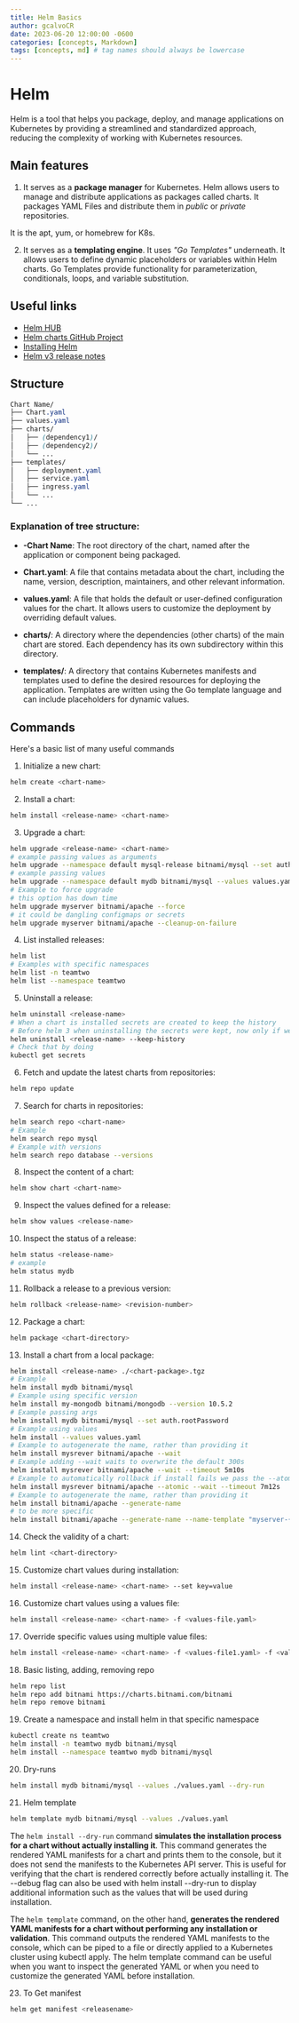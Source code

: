 ```yaml
---
title: Helm Basics
author: gcalvoCR
date: 2023-06-20 12:00:00 -0600
categories: [concepts, Markdown]
tags: [concepts, md] # tag names should always be lowercase
---
```


# Helm

Helm is a tool that helps you package, deploy, and manage applications on Kubernetes by providing a streamlined and standardized approach, reducing the complexity of working with Kubernetes resources.

## Main features

1. It serves as a **package manager** for Kubernetes. Helm allows users to manage and distribute applications as packages called charts. It packages YAML Files and distribute them in *public* or *private* repositories.

It is the apt, yum, or homebrew for K8s.

2. It serves as a **templating engine**. It uses *"Go Templates"* underneath. It allows users to define dynamic placeholders or variables within Helm charts. Go Templates provide functionality for parameterization, conditionals, loops, and variable substitution.

## Useful links

 - [Helm HUB](https://artifacthub.io/)
 - [Helm charts GitHub Project](https://github.com/helm/charts)
 - [Installing Helm](https://helm.sh/docs/intro/install/)
 - [Helm v3 release notes](https://helm.sh/blog/helm-3-released/)


 ## Structure

 ```scss
 Chart Name/
├── Chart.yaml
├── values.yaml
├── charts/
│   ├── (dependency1)/
│   ├── (dependency2)/
│   └── ...
├── templates/
│   ├── deployment.yaml
│   ├── service.yaml
│   ├── ingress.yaml
│   └── ...
└── ...
 ```

 ### Explanation of tree structure:
- **-Chart Name**: The root directory of the chart, named after the application or component being packaged.

- **Chart.yaml**: A file that contains metadata about the chart, including the name, version, description, maintainers, and other relevant information.

- **values.yaml**: A file that holds the default or user-defined configuration values for the chart. It allows users to customize the deployment by overriding default values.

- **charts/**: A directory where the dependencies (other charts) of the main chart are stored. Each dependency has its own subdirectory within this directory.

- **templates/**: A directory that contains Kubernetes manifests and templates used to define the desired resources for deploying the application. Templates are written using the Go template language and can include placeholders for dynamic values.


## Commands

Here's a basic list of many useful commands

1. Initialize a new chart:
```sh
helm create <chart-name>
```

2. Install a chart:
 ```sh
helm install <release-name> <chart-name>
```

3. Upgrade a chart:
 ```sh
helm upgrade <release-name> <chart-name>
# example passing values as arguments
helm upgrade --namespace default mysql-release bitnami/mysql --set auth.rootPassword=$ROOT_PASSWORD
# example passing values
helm upgrade --namespace default mydb bitnami/mysql --values values.yaml
# Example to force upgrade
# this option has down time
helm upgrade myserver bitnami/apache --force
# it could be dangling configmaps or secrets
helm upgrade myserver bitnami/apache --cleanup-on-failure

```

4. List installed releases:
 ```sh
helm list
# Examples with specific namespaces
helm list -n teamtwo
helm list --namespace teamtwo
```

5. Uninstall a release:
 ```sh
helm uninstall <release-name>
# When a chart is installed secrets are created to keep the history
# Before helm 3 when uninstalling the secrets were kept, now only if we add the following arg 
helm uninstall <release-name> --keep-history
# Check that by doing
kubectl get secrets
```

6. Fetch and update the latest charts from repositories:
 ```sh
helm repo update
```

7. Search for charts in repositories:
 ```sh
helm search repo <chart-name>
# Example
helm search repo mysql
# Example with versions
helm search repo database --versions
```

8. Inspect the content of a chart:
 ```sh
helm show chart <chart-name>
```

9. Inspect the values defined for a release:
 ```sh
 helm show values <release-name>
 ```

10. Inspect the status of a release:
 ```sh
 helm status <release-name>
 # example
 helm status mydb
 ```

11. Rollback a release to a previous version:
 ```sh
 helm rollback <release-name> <revision-number>
 ```

12. Package a chart:
 ```sh
 helm package <chart-directory>
 ```

13. Install a chart from a local package:
 ```sh
 helm install <release-name> ./<chart-package>.tgz
 # Example
 helm install mydb bitnami/mysql
 # Example using specific version
 helm install my-mongodb bitnami/mongodb --version 10.5.2
 # Example passing args
 helm install mydb bitnami/mysql --set auth.rootPassword
 # Example using values
 helm install --values values.yaml
 # Example to autogenerate the name, rather than providing it
helm install mysrever bitnami/apache --wait 
# Example adding --wait waits to overwrite the default 300s
helm install mysrever bitnami/apache --wait --timeout 5m10s
# Example to automatically rollback if install fails we pass the --atomic option
helm install mysrever bitnami/apache --atomic --wait --timeout 7m12s
# Example to autogenerate the name, rather than providing it
helm install bitnami/apache --generate-name
# to be more specific
helm install bitnami/apache --generate-name --name-template "myserver-{{randAlpha 7 | lower}}"
 ```

14. Check the validity of a chart:
 ```sh
 helm lint <chart-directory>
 ```

15. Customize chart values during installation:
 ```sh
 helm install <release-name> <chart-name> --set key=value
 ```

16. Customize chart values using a values file:
 ```sh
 helm install <release-name> <chart-name> -f <values-file.yaml>
 ```

17. Override specific values using multiple value files:
 ```sh
 helm install <release-name> <chart-name> -f <values-file1.yaml> -f <values-file2.yaml>
 ```

18. Basic listing, adding, removing repo
```sh
helm repo list
helm repo add bitnami https://charts.bitnami.com/bitnami
helm repo remove bitnami

```

19. Create a namespace and install helm in that specific namespace
```sh
kubectl create ns teamtwo
helm install -n teamtwo mydb bitnami/mysql
helm install --namespace teamtwo mydb bitnami/mysql
```

20. Dry-runs
```sh
helm install mydb bitnami/mysql --values ./values.yaml --dry-run
```

21. Helm template
```sh
helm template mydb bitnami/mysql --values ./values.yaml
```

The `helm install --dry-run` command **simulates the installation process for a chart without actually installing it**. This command generates the rendered YAML manifests for a chart and prints them to the console, but it does not send the manifests to the Kubernetes API server. This is useful for verifying that the chart is rendered correctly before actually installing it. The --debug flag can also be used with helm install --dry-run to display additional information such as the values that will be used during installation.

The `helm template` command, on the other hand, **generates the rendered YAML manifests for a chart without performing any installation or validation**. This command outputs the rendered YAML manifests to the console, which can be piped to a file or directly applied to a Kubernetes cluster using kubectl apply. The helm template command can be useful when you want to inspect the generated YAML or when you need to customize the generated YAML before installation.


23. To Get manifest
```sh
helm get manifest <releasename>
```